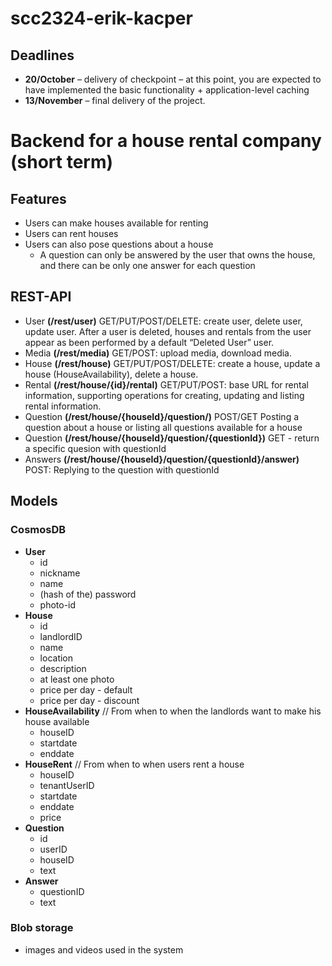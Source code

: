 # scc2324-erik-kacper

## Deadlines
- **20/October** – delivery of checkpoint – at this point, you are expected to have implemented the basic functionality + application-level caching
- **13/November** – final delivery of the project.
  
# Backend for a house rental company (short term)

## Features
- Users can make houses available for renting
- Users can rent houses
- Users can also pose questions about a house
	- A question can only be answered by the user that owns the house, and there can be only one answer for each question

## REST-API
-   User **(/rest/user)** GET/PUT/POST/DELETE: create user, delete user, update user. After a user is deleted, houses and rentals from the user appear as been performed by a default “Deleted User” user.
-   Media **(/rest/media)** GET/POST: upload media, download media.
-   House **(/rest/house)** GET/PUT/POST/DELETE: create a house, update a house (HouseAvailability), delete a house. 
-   Rental **(/rest/house/{id}/rental)** GET/PUT/POST: base URL for rental information, supporting operations for creating, updating and listing rental information.
-   Question **(/rest/house/{houseId}/question/)** POST/GET Posting a question about a house or listing all questions available for a house
-   Question **(/rest/house/{houseId}/question/{questionId})** GET - return a specific quesion with questionId
-   Answers **(/rest/house/{houseId}/question/{questionId}/answer)** POST: Replying to the question with questionId


## Models
### CosmosDB
-   **User**
	- id
	- nickname
	- name
	- (hash of the) password
	- photo-id
-   **House**
	- id
	- landlordID
	- name
	- location
	- description
	- at least one photo
	- price per day - default
	- price per day - discount
- **HouseAvailability** // From when to when the landlords want to make his house available
	- houseID
	- startdate
	- enddate
- **HouseRent** // From when to when users rent a house
	- houseID
	- tenantUserID
	- startdate
	- enddate
	- price
- **Question**
	- id
	- userID
	- houseID
	- text
- **Answer**
	- questionID
	- text


### Blob storage
- images and videos used in the system
